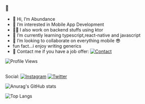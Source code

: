### 🐶

- 👋  Hi, I’m Abundance
- 👀  I’m interested in Mobile App Development
- 🤘🏾  I also work on backend stuffs using ktor
- 🌱  I’m currently learning typescript,react-native and javascript
- 💞️  I’m looking to collaborate on everything mobile 😎
- fun fact...i enjoy writing generics
- 🦅  Contact me if you have a job offer: [![Contact](https://img.shields.io/badge/Email-xplendo@gmail.com-orange?labelColor=black)](mailto:xplendo@gmail.com)

![Profile Views](https://komarev.com/ghpvc/?username=AbGhost-cyber)

</br>Social: [![Instagram](https://img.shields.io/badge/Instagram-Developer%20journey-blueviolet?logo=Instagram&logoColor=blueviolet&labelColor=black)](https://www.instagram.com/dremo.dev/) [![Twitter](https://img.shields.io/badge/Twitter-Send%20me%20a%20message-blue?logo=Twitter&logoColor=blue&labelColor=black)](https://twitter.com/abdremo1) 

![Anurag's GitHub stats](https://github-readme-stats.vercel.app/api?username=AbGhost-cyber&show_icons=true&theme=vue&hide_border=true&count_private=true&bg_color=101013&title_color=00DCA8&text_color=FDFCFF)

![Top Langs](https://github-readme-stats.vercel.app/api/top-langs/?username=AbGhost-cyber&layout=compact&show_icons=true&theme=vue&hide_border=true&count_private=true&bg_color=101013&title_color=00DCA8&text_color=FDFCFF)
